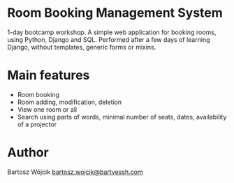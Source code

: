 # Room Booking Management System
1-day bootcamp workshop. A simple web application for booking rooms, using Python, Django and SQL. Performed after a few days of learning Django, without templates, generic forms or mixins.

# Main features
* Room booking
* Room adding, modification, deletion
* View one room or all
* Search using parts of words, minimal number of seats, dates, availability of a projector

# Author
Bartosz Wójcik
bartosz.wojcik@bartvessh.com
